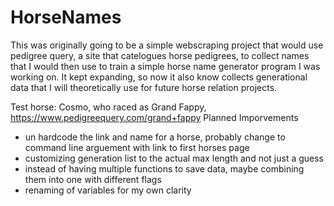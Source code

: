 # HorseNames
This was originally going to be a simple webscraping project that would use pedigree query, a site that catelogues horse pedigrees, 
to collect names that I would then use to train a simple horse name generator program I was working on. It kept expanding, so now it
also know collects generational data that I will theoretically use for future horse relation projects.

Test horse: Cosmo, who raced as Grand Fappy, https://www.pedigreequery.com/grand+fappy
Planned Imporvements
* un hardcode the link and name for a horse, probably change to command line arguement with link to first horses page
* customizing generation list to the actual max length and not just a guess
* instead of having multiple functions to save data, maybe combining them into one with different flags
* renaming of variables for my own clarity
